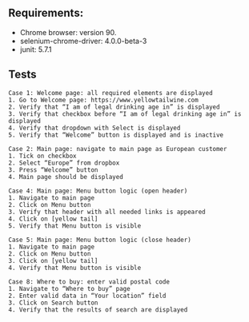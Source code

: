 Requirements:
----------------------------
- Chrome browser: version 90.
- selenium-chrome-driver: 4.0.0-beta-3
- junit: 5.7.1


Tests
----------------------------
    Case 1: Welcome page: all required elements are displayed
    1. Go to Welcome page: https://www.yellowtailwine.com
    2. Verify that “I am of legal drinking age in” is displayed
    3. Verify that checkbox before “I am of legal drinking age in” is displayed
    4. Verify that dropdown with Select is displayed
    5. Verify that “Welcome” button is displayed and is inactive

    Case 2: Main page: navigate to main page as European customer
    1. Tick on checkbox
    2. Select “Europe” from dropbox
    3. Press “Welcome” button
    4. Main page should be displayed
    
    Case 4: Main page: Menu button logic (open header)
    1. Navigate to main page
    2. Click on Menu button
    3. Verify that header with all needed links is appeared
    4. Click on [yellow tail]
    5. Verify that Menu button is visible
    
    Case 5: Main page: Menu button logic (close header)
    1. Navigate to main page
    2. Click on Menu button
    3. Click on [yellow tail]
    4. Verify that Menu button is visible
    
    Case 8: Where to buy: enter valid postal code
    1. Navigate to “Where to buy” page
    2. Enter valid data in “Your location” field
    3. Click on Search button
    4. Verify that the results of search are displayed    